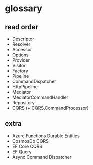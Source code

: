# glossary

## read order

* Descriptor
* Resolver
* Accessor
* Options
* Provider
* Visitor
* Factory 
* Pipeline
* CommandDispatcher
* HttpPipeline 
* Mediator
* MediatorCommandHandler
* Repository
* CQRS (+ CQRS.CommandProcessor)

## extra

* Azure Functions Durable Entities
* CosmosDb CQRS
* EF Core CQRS
* EF Query
* Async Command Dispatcher